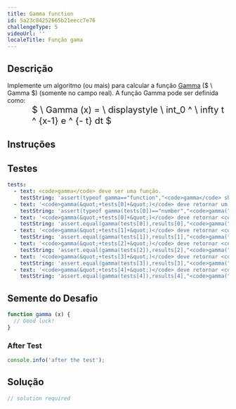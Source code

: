 ```yaml
---
title: Gamma function
id: 5a23c84252665b21eecc7e76
challengeType: 5
videoUrl: ''
localeTitle: Função gama
---
```


## Descrição
<section id="description"> Implemente um algoritmo (ou mais) para calcular a função <a href="https://en.wikipedia.org/wiki/Gamma function">Gamma</a> ($ \ Gamma $) (somente no campo real). A função Gamma pode ser definida como: <div style="padding-left: 4em;"> <big><big>$ \ Gamma (x) = \ displaystyle \ int_0 ^ \ infty t ^ {x-1} e ^ {- t} dt $</big></big> </div></section>

## Instruções
<section id="instructions">
</section>

## Testes
<section id='tests'>

```yml
tests:
  - text: <code>gamma</code> deve ser uma função.
    testString: 'assert(typeof gamma=="function","<code>gamma</code> should be a function.")'
  - text: '<code>gamma(&quot;+tests[0]+&quot;)</code> deve retornar um número.'
    testString: 'assert(typeof gamma(tests[0])=="number","<code>gamma("+tests[0]+")</code> should return a number.")'
  - text: '<code>gamma(&quot;+tests[0]+&quot;)</code> deve retornar <code>&quot;+results[0]+&quot;</code> .'
    testString: 'assert.equal(gamma(tests[0]),results[0],"<code>gamma("+tests[0]+")</code> should return <code>"+results[0]+"</code>.")'
  - text: '<code>gamma(&quot;+tests[1]+&quot;)</code> deve retornar <code>&quot;+results[1]+&quot;</code> .'
    testString: 'assert.equal(gamma(tests[1]),results[1],"<code>gamma("+tests[1]+")</code> should return <code>"+results[1]+"</code>.")'
  - text: '<code>gamma(&quot;+tests[2]+&quot;)</code> deve retornar <code>&quot;+results[2]+&quot;</code> .'
    testString: 'assert.equal(gamma(tests[2]),results[2],"<code>gamma("+tests[2]+")</code> should return <code>"+results[2]+"</code>.")'
  - text: '<code>gamma(&quot;+tests[3]+&quot;)</code> deve retornar <code>&quot;+results[3]+&quot;</code> .'
    testString: 'assert.equal(gamma(tests[3]),results[3],"<code>gamma("+tests[3]+")</code> should return <code>"+results[3]+"</code>.")'
  - text: '<code>gamma(&quot;+tests[4]+&quot;)</code> deve retornar <code>&quot;+results[4]+&quot;</code> .'
    testString: 'assert.equal(gamma(tests[4]),results[4],"<code>gamma("+tests[4]+")</code> should return <code>"+results[4]+"</code>.")'

```

</section>

## Semente do Desafio
<section id='challengeSeed'>

<div id='js-seed'>

```js
function gamma (x) {
  // Good luck!
}

```

</div>


### After Test
<div id='js-teardown'>

```js
console.info('after the test');
```

</div>

</section>

## Solução
<section id='solution'>

```js
// solution required
```
</section>
